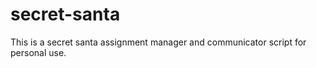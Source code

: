 # secret-santa

This is a secret santa assignment manager and communicator script for personal use.


